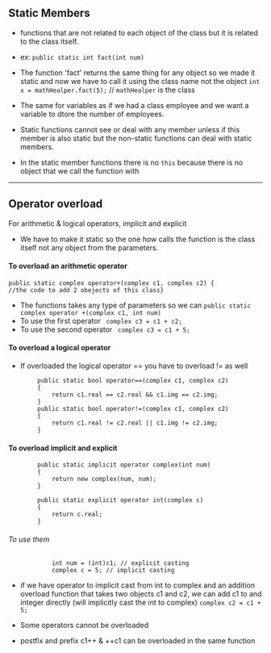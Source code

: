 ## Static Members
- functions that are not related to each object of the class but it is related to the class itself.
- ex:
```public static int fact(int num)```
- The function 'fact' returns the same thing for any object so we made it static and now we have to call it using the class name not the object
```int x = mathHealper.fact(5);```  // ```mathHealper``` is the class 

- The same for variables as if we had a class employee and we want a variable to dtore the number of employees.

- Static functions cannot see or deal with any member unless if this member is also static but the non-static functions can deal with static members.
- In the static member functions there is no ```this``` because there is no object that we call the function with
--- 
## Operator overload 
For arithmetic & logical operators, implicit and explicit 

- We have to make it static so the one how calls the function is the class itself not any object from the parameters.
#### To overload an arithmetic operator 
```
public static complex operator+(complex c1, complex c2) {
//the code to add 2 obejects of this class}
```
- The functions takes any type of parameters so we can 
```public static complex operator +(complex c1, int num)```
- To use the first operator 
``` complex c3 = c1 + c2;```
- To use the second operator 
``` complex c3 = c1 + 5;```

#### To overload a logical operator 
- If overloaded the logical operator == you have to overload != as well
```
        public static bool operator==(complex c1, complex c2)
        {
            return c1.real == c2.real && c1.img == c2.img;
        }
        public static bool operator!=(complex c1, complex c2)
        {
            return c1.real != c2.real || c1.img != c2.img;
        }
```
#### To overload implicit and explicit 
```
        public static implicit operator complex(int num)
        {
            return new complex(num, num);
        }

        public static explicit operator int(complex c)
        {
            return c.real;
        }
```
###### To use them 
```
            int num = (int)c1; // explicit casting
            complex c = 5; // implicit casting
```

- if we have operator to implicit cast from int to complex and an addition overload function that takes two objects c1 and c2, we can add c1 to and integer directly (will implicitly cast the int to complex)
```complex c2 = c1 + 5;```

- Some operators cannot be overloaded 
- postfix and prefix c1++ & ++c1 can be overloaded in the same function





